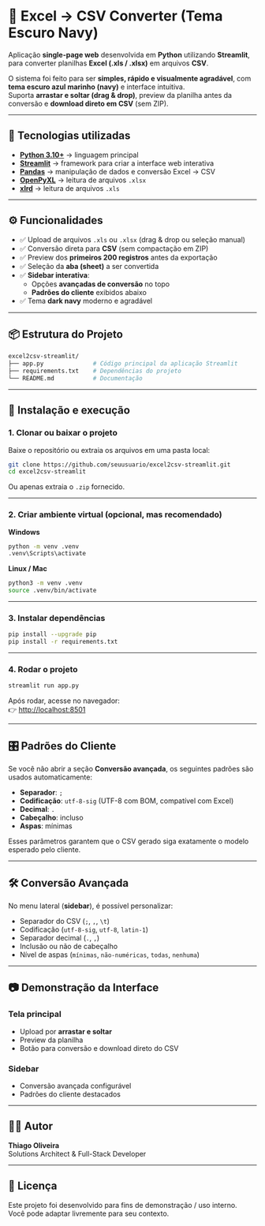 # 📄 Excel → CSV Converter (Tema Escuro Navy)

Aplicação **single-page web** desenvolvida em **Python** utilizando **Streamlit**, para converter planilhas **Excel (.xls / .xlsx)** em arquivos **CSV**.  

O sistema foi feito para ser **simples, rápido e visualmente agradável**, com **tema escuro azul marinho (navy)** e interface intuitiva.  
Suporta **arrastar e soltar (drag & drop)**, preview da planilha antes da conversão e **download direto em CSV** (sem ZIP).  

---

## 🚀 Tecnologias utilizadas

- **[Python 3.10+](https://www.python.org/)** → linguagem principal
- **[Streamlit](https://streamlit.io/)** → framework para criar a interface web interativa
- **[Pandas](https://pandas.pydata.org/)** → manipulação de dados e conversão Excel → CSV
- **[OpenPyXL](https://openpyxl.readthedocs.io/)** → leitura de arquivos `.xlsx`
- **[xlrd](https://pypi.org/project/xlrd/)** → leitura de arquivos `.xls`

---

## ⚙️ Funcionalidades

- ✅ Upload de arquivos `.xls` ou `.xlsx` (drag & drop ou seleção manual)  
- ✅ Conversão direta para **CSV** (sem compactação em ZIP)  
- ✅ Preview dos **primeiros 200 registros** antes da exportação  
- ✅ Seleção da **aba (sheet)** a ser convertida  
- ✅ **Sidebar interativa**:
  - Opções **avançadas de conversão** no topo
  - **Padrões do cliente** exibidos abaixo
- ✅ Tema **dark navy** moderno e agradável

---

## 📦 Estrutura do Projeto

```bash
excel2csv-streamlit/
├── app.py              # Código principal da aplicação Streamlit
├── requirements.txt    # Dependências do projeto
└── README.md           # Documentação
```

---

## 🔧 Instalação e execução

### 1. Clonar ou baixar o projeto
Baixe o repositório ou extraia os arquivos em uma pasta local:

```bash
git clone https://github.com/seuusuario/excel2csv-streamlit.git
cd excel2csv-streamlit
```

Ou apenas extraia o `.zip` fornecido.

---

### 2. Criar ambiente virtual (opcional, mas recomendado)

**Windows**
```bash
python -m venv .venv
.venv\Scripts\activate
```

**Linux / Mac**
```bash
python3 -m venv .venv
source .venv/bin/activate
```

---

### 3. Instalar dependências
```bash
pip install --upgrade pip
pip install -r requirements.txt
```

---

### 4. Rodar o projeto
```bash
streamlit run app.py
```

Após rodar, acesse no navegador:  
👉 [http://localhost:8501](http://localhost:8501)

---

## 🎛️ Padrões do Cliente

Se você não abrir a seção **Conversão avançada**, os seguintes padrões são usados automaticamente:

- **Separador**: `;`  
- **Codificação**: `utf-8-sig` (UTF-8 com BOM, compatível com Excel)  
- **Decimal**: `.`  
- **Cabeçalho**: incluso  
- **Aspas**: mínimas  

Esses parâmetros garantem que o CSV gerado siga exatamente o modelo esperado pelo cliente.

---

## 🛠️ Conversão Avançada

No menu lateral (**sidebar**), é possível personalizar:

- Separador do CSV (`;`, `,`, `\t`)
- Codificação (`utf-8-sig`, `utf-8`, `latin-1`)
- Separador decimal (`.`, `,`)
- Inclusão ou não de cabeçalho
- Nível de aspas (`mínimas`, `não-numéricas`, `todas`, `nenhuma`)

---

## 📷 Demonstração da Interface

### Tela principal
- Upload por **arrastar e soltar**
- Preview da planilha
- Botão para conversão e download direto do CSV

### Sidebar
- Conversão avançada configurável
- Padrões do cliente destacados

---

## 🧑‍💻 Autor

**Thiago Oliveira**  
Solutions Architect & Full-Stack Developer  

---

## 📜 Licença

Este projeto foi desenvolvido para fins de demonstração / uso interno.  
Você pode adaptar livremente para seu contexto.
